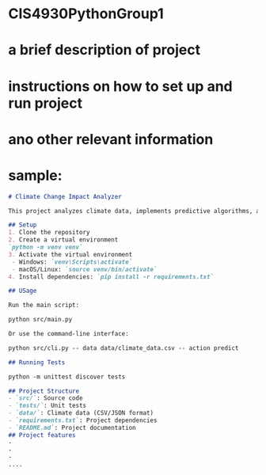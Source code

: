 # CIS4930PythonGroup1
# a brief description of project
# instructions on how to set up and run project
# ano other relevant information
# sample:

```markdown
# Climate Change Impact Analyzer

This project analyzes climate data, implements predictive algorithms, and visualizes results.

## Setup
1. Clone the repository
2. Create a virtual environment
`python -m venv venv`
3. Activate the virtual environment
 - Windows: `venv\Scripts\activate`
 - macOS/Linux: `source venv/bin/activate`
4. Install dependencies: `pip install -r requirements.txt`

## USage

Run the main script:

python src/main.py

Or use the command-line interface:

python src/cli.py -- data data/climate_data.csv -- action predict

## Running Tests

python -m unittest discover tests

## Project Structure
- `src/`: Source code
- `tests/`: Unit tests
- `data/`: Climate data (CSV/JSON format)
- `requirements.txt`: Project dependencies
- `README.md`: Project documentation
## Project features
-
-
-
....